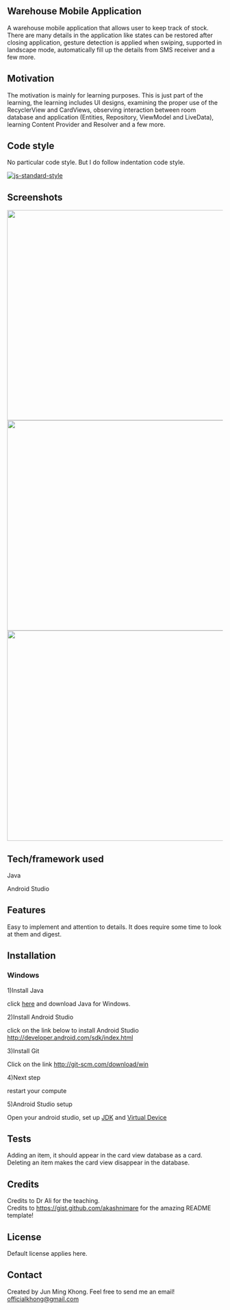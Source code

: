 ## Warehouse Mobile Application
A warehouse mobile application that allows user to keep track of stock. There are many details in the application like states can be restored after closing application, gesture detection is applied when swiping, supported in landscape mode, automatically fill up the details from SMS receiver and a few more. 

## Motivation
The motivation is mainly for learning purposes. This is just part of the learning, the learning includes UI designs, examining the proper use of the RecyclerView and CardViews, observing interaction between room database and application (Entities, Repository, ViewModel and LiveData), learning Content Provider and Resolver and a few more. 


## Code style
No particular code style. But I do follow indentation code style.

[![js-standard-style](https://img.shields.io/badge/code%20style-standard-brightgreen.svg?style=flat)](https://github.com/feross/standard)
 
## Screenshots
<img src="https://user-images.githubusercontent.com/70477671/102744159-1d41bb80-4394-11eb-9bca-8dfb91f6df9e.png" width="700" height="490">
<img src="https://user-images.githubusercontent.com/70477671/102744167-203cac00-4394-11eb-9bf4-d6c8c433a788.png" width="700" height="490">
<img src="https://user-images.githubusercontent.com/70477671/102744170-216dd900-4394-11eb-92f2-a021970a6253.png" width="700" height="490">



## Tech/framework used
Java

Android Studio


## Features
Easy to implement and attention to details. It does require some time to look at them and digest.


## Installation
### Windows

1)Install Java

click [here](http://www.oracle.com/technetwork/java/javase/downloads/jdk7-downloads-1880260.html) and download Java for Windows.

2)Install Android Studio

click on the link below to install Android Studio
http://developer.android.com/sdk/index.html

3)Install Git

Click on the link
http://git-scm.com/download/win

4)Next step

restart your compute 

5)Android Studio setup

Open your android studio, set up [JDK](https://developer.android.com/about/versions/11/setup-sdk) and [Virtual Device](https://developer.android.com/studio/run/managing-avds)


## Tests
Adding an item, it should appear in the card view database as a card. Deleting an item makes the card view disappear in the database. 


## Credits
Credits to Dr Ali for the teaching.  
Credits to https://gist.github.com/akashnimare for the amazing README template!

## License
Default license applies here. 

## Contact
Created by Jun Ming Khong. 
Feel free to send me an email!
 officialkhong@gmail.com 


